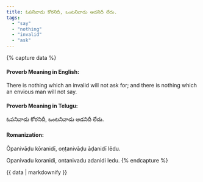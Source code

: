 ```yaml
---
title: ఓపనివాడు కోరనిదీ, ఒంటనివాడు ఆడనిదీ లేదు.
tags:
  - "say"
  - "nothing"
  - "invalid"
  - "ask"
---
```


{% capture data %}
#### Proverb Meaning in English:
There is nothing which an invalid will not ask for; and there is nothing which an envious man will not say.

#### Proverb Meaning in Telugu:
ఓపనివాడు కోరనిదీ, ఒంటనివాడు ఆడనిదీ లేదు.

#### Romanization:
Ōpanivāḍu kōranidī, oṇṭanivāḍu āḍanidī lēdu.

Opanivadu koranidi, ontanivadu adanidi ledu.
{% endcapture %}

{{ data | markdownify }}

